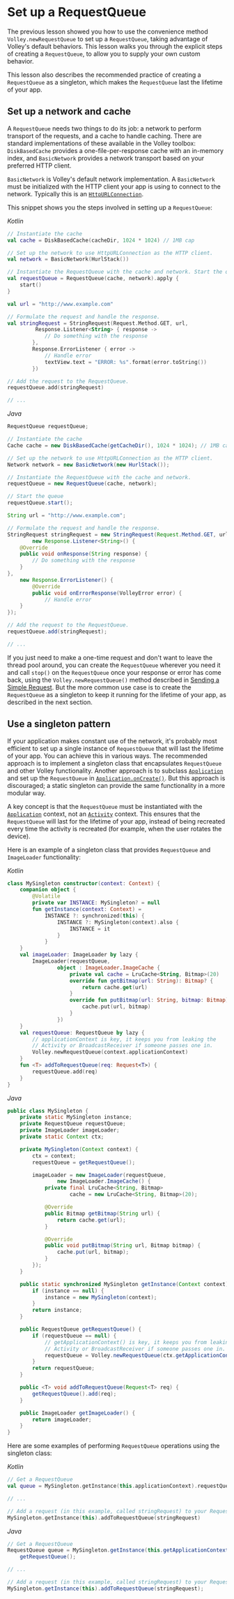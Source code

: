 # Set up a RequestQueue

The previous lesson showed you how to use the convenience method
`Volley.newRequestQueue` to set up a `RequestQueue`, taking advantage of
Volley's default behaviors. This lesson walks you through the explicit steps of creating a
`RequestQueue`, to allow you to supply your own custom behavior.

This lesson also describes the recommended practice of creating a `RequestQueue`
as a singleton, which makes the `RequestQueue` last the lifetime of your app.

## Set up a network and cache

A `RequestQueue` needs two things to do its job: a network to perform transport
of the requests, and a cache to handle caching. There are standard implementations of these
available in the Volley toolbox: `DiskBasedCache` provides a one-file-per-response
cache with an in-memory index, and `BasicNetwork` provides a network transport based
on your preferred HTTP client.

`BasicNetwork` is Volley's default network implementation. A `BasicNetwork`
must be initialized with the HTTP client your app is using to connect to the network.
Typically this is an
[`HttpURLConnection`](https://developer.android.com/reference/java/net/HttpURLConnection).

This snippet shows you the steps involved in setting up a `RequestQueue`:

*Kotlin*

```kotlin
// Instantiate the cache
val cache = DiskBasedCache(cacheDir, 1024 * 1024) // 1MB cap

// Set up the network to use HttpURLConnection as the HTTP client.
val network = BasicNetwork(HurlStack())

// Instantiate the RequestQueue with the cache and network. Start the queue.
val requestQueue = RequestQueue(cache, network).apply {
    start()
}

val url = "http://www.example.com"

// Formulate the request and handle the response.
val stringRequest = StringRequest(Request.Method.GET, url,
         Response.Listener<String> { response ->
            // Do something with the response
        },
        Response.ErrorListener { error ->
            // Handle error
            textView.text = "ERROR: %s".format(error.toString())
        })

// Add the request to the RequestQueue.
requestQueue.add(stringRequest)

// ...
```

*Java*

```java
RequestQueue requestQueue;

// Instantiate the cache
Cache cache = new DiskBasedCache(getCacheDir(), 1024 * 1024); // 1MB cap

// Set up the network to use HttpURLConnection as the HTTP client.
Network network = new BasicNetwork(new HurlStack());

// Instantiate the RequestQueue with the cache and network.
requestQueue = new RequestQueue(cache, network);

// Start the queue
requestQueue.start();

String url = "http://www.example.com";

// Formulate the request and handle the response.
StringRequest stringRequest = new StringRequest(Request.Method.GET, url,
        new Response.Listener<String>() {
    @Override
    public void onResponse(String response) {
        // Do something with the response
    }
},
    new Response.ErrorListener() {
        @Override
        public void onErrorResponse(VolleyError error) {
            // Handle error
    }
});

// Add the request to the RequestQueue.
requestQueue.add(stringRequest);

// ...
```

If you just need to make a one-time request and don't want to leave the thread pool
around, you can create the `RequestQueue` wherever you need it and call `stop()` on the
`RequestQueue` once your response or error has come back, using the
`Volley.newRequestQueue()` method described in [Sending a Simple Request](./simple.md).
But the more common use case is to create the `RequestQueue` as a
singleton to keep it running for the lifetime of your app, as described in the next section.

## Use a singleton pattern

If your application makes constant use of the network, it's probably most efficient to
set up a single instance of `RequestQueue` that will last the lifetime of your app.
You can achieve this in various ways. The recommended approach is to implement a singleton
class that encapsulates `RequestQueue` and other Volley functionality. Another approach is to
subclass [`Application`](https://developer.android.com/reference/android/app/Application) and 
set up the `RequestQueue` in
[`Application.onCreate()`](https://developer.android.com/reference/android/app/Application#onCreate()).
But this approach is discouraged; a static singleton can provide the same functionality in a 
more modular way.

A key concept is that the `RequestQueue` must be instantiated with the
[`Application`](https://developer.android.com/reference/android/app/Application) context, not an
[`Activity`](https://developer.android.com/reference/android/app/Activity) context. This
ensures that the `RequestQueue` will last for the lifetime of your app, instead of
being recreated every time the activity is recreated (for example, when the user
rotates the device).

Here is an example of a singleton class that provides `RequestQueue` and
`ImageLoader` functionality:

*Kotlin*

```kotlin
class MySingleton constructor(context: Context) {
    companion object {
        @Volatile
        private var INSTANCE: MySingleton? = null
        fun getInstance(context: Context) =
            INSTANCE ?: synchronized(this) {
                INSTANCE ?: MySingleton(context).also {
                    INSTANCE = it
                }
            }
    }
    val imageLoader: ImageLoader by lazy {
        ImageLoader(requestQueue,
                object : ImageLoader.ImageCache {
                    private val cache = LruCache<String, Bitmap>(20)
                    override fun getBitmap(url: String): Bitmap? {
                        return cache.get(url)
                    }
                    override fun putBitmap(url: String, bitmap: Bitmap) {
                        cache.put(url, bitmap)
                    }
                })
    }
    val requestQueue: RequestQueue by lazy {
        // applicationContext is key, it keeps you from leaking the
        // Activity or BroadcastReceiver if someone passes one in.
        Volley.newRequestQueue(context.applicationContext)
    }
    fun <T> addToRequestQueue(req: Request<T>) {
        requestQueue.add(req)
    }
}
```

*Java*

```java
public class MySingleton {
    private static MySingleton instance;
    private RequestQueue requestQueue;
    private ImageLoader imageLoader;
    private static Context ctx;

    private MySingleton(Context context) {
        ctx = context;
        requestQueue = getRequestQueue();

        imageLoader = new ImageLoader(requestQueue,
                new ImageLoader.ImageCache() {
            private final LruCache<String, Bitmap>
                    cache = new LruCache<String, Bitmap>(20);

            @Override
            public Bitmap getBitmap(String url) {
                return cache.get(url);
            }

            @Override
            public void putBitmap(String url, Bitmap bitmap) {
                cache.put(url, bitmap);
            }
        });
    }

    public static synchronized MySingleton getInstance(Context context) {
        if (instance == null) {
            instance = new MySingleton(context);
        }
        return instance;
    }

    public RequestQueue getRequestQueue() {
        if (requestQueue == null) {
            // getApplicationContext() is key, it keeps you from leaking the
            // Activity or BroadcastReceiver if someone passes one in.
            requestQueue = Volley.newRequestQueue(ctx.getApplicationContext());
        }
        return requestQueue;
    }

    public <T> void addToRequestQueue(Request<T> req) {
        getRequestQueue().add(req);
    }

    public ImageLoader getImageLoader() {
        return imageLoader;
    }
}
```

Here are some examples of performing `RequestQueue` operations using the singleton
class:

*Kotlin*

```kotlin
// Get a RequestQueue
val queue = MySingleton.getInstance(this.applicationContext).requestQueue

// ...

// Add a request (in this example, called stringRequest) to your RequestQueue.
MySingleton.getInstance(this).addToRequestQueue(stringRequest)
```

*Java*

```java
// Get a RequestQueue
RequestQueue queue = MySingleton.getInstance(this.getApplicationContext()).
    getRequestQueue();

// ...

// Add a request (in this example, called stringRequest) to your RequestQueue.
MySingleton.getInstance(this).addToRequestQueue(stringRequest);
```
